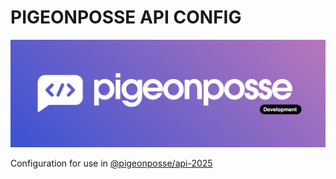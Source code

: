 # PIGEONPOSSE API CONFIG

![HEADER](https://raw.githubusercontent.com/pigeonposse/pigeon-web/main/docs/public/banner.png)

Configuration for use in [@pigeonposse/api-2025](https://www.npmjs.com/package/@pigeonposse/api-2025)
